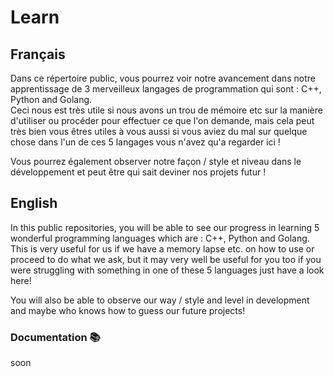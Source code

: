 # Learn

## Français

Dans ce répertoire public, vous pourrez voir notre avancement dans notre apprentissage de 3 merveilleux langages de programmation qui sont : C++, Python and Golang. <br>
Ceci nous est très utile si nous avons un trou de mémoire etc sur la manière d'utiliser ou procéder pour effectuer ce que l'on demande, mais cela peut très bien vous êtres utiles à vous aussi si vous aviez du mal sur quelque chose dans l'un de ces 5 langages vous n'avez qu'a regarder ici !

Vous pourrez également observer notre façon / style et niveau dans le développement et peut être qui sait deviner nos projets futur !

## English

In this public repositories, you will be able to see our progress in learning 5 wonderful programming languages which are : C++, Python and Golang. <br>
This is very useful for us if we have a memory lapse etc. on how to use or proceed to do what we ask, but it may very well be useful for you too if you were struggling with something in one of these 5 languages just have a look here!

You will also be able to observe our way / style and level in development and maybe who knows how to guess our future projects!

### Documentation 📚

soon
